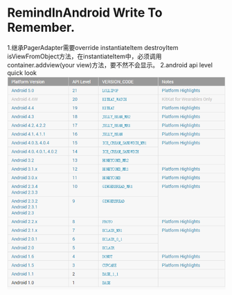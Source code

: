 RemindInAndroid Write To Remember.
===============
1.继承PagerAdapter需要override instantiateItem destroyItem isViewFromObject方法，在instantiateItem中，必须调用container.addview(your view)方法，要不然不会显示。 
2.android api level quick look
![image](https://github.com/xiaofans/RemindInAndroid/blob/master/pics/api_level_quick_look.png)











